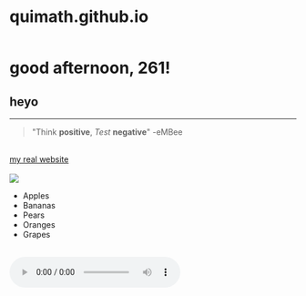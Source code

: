 # quimath.github.io
<!doctype html>
<html lang="en">
<header>
<meta charset="UTF-8">
<title>demo!</title>
<link href="styles.css" rel="stylesheet">
</header>
<body>
<h1>
good afternoon, 261!
</h1>
<p>
  <h2>heyo</h2>
  <hr />
  <div>
  <blockquote>"Think <b>positive</b>, <i>Test</i> <b>negative</b>" -eMBee</blockquote>
</div>
  <br>
  <div>
  <a href="http://racheldevorah.studio"> my real website </a>
  </div>
    <br>
  <div>
  <img src="oprah.gif">
</div>
    <div>
    <ul>
<li>Apples</li>
<li>Bananas</li>
<li>Pears</li>
<li>Oranges</li>
<li>Grapes</li>
</ul>
</div>
<br>
<div>
  <audio controls> <source src="mtec343.mp3" type="audio/mpeg">
      </audio>
</div>
</p>
</body>
</html>
